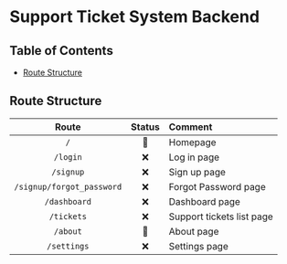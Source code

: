 # Support Ticket System Backend <!-- omit in toc -->

## Table of Contents <!-- omit in toc -->

- [Route Structure](#route-structure)

## Route Structure

| Route                     | Status | Comment                   |
| :-----------------------: | :----: | :------------------------ |
| `/`                       | 🚧     | Homepage                  |
| `/login`                  | ❌     | Log in page               |
| `/signup`                 | ❌     | Sign up page              |
| `/signup/forgot_password` | ❌     | Forgot Password page      |
| `/dashboard`              | ❌     | Dashboard page            |
| `/tickets`                | ❌     | Support tickets list page |
| `/about`                  | 🚧     | About page                |
| `/settings`               | ❌     | Settings page             |
